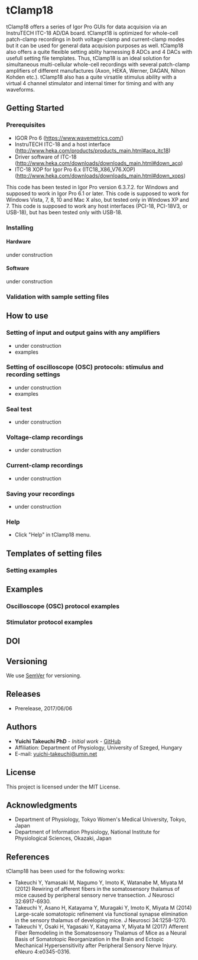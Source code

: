 # tClamp18
tClamp18 offers a series of Igor Pro GUIs for data acquision via an InstruTECH ITC-18 AD/DA board. tClampt18 is optimized for whole-cell patch-clamp recordings in both voltage-clamp and current-clamp modes but it can be used for general data acquision purposes as well. tClamp18 also offers a quite flexible setting ablity harnessing 8 ADCs and 4 DACs with usefull setting file templates. Thus, tClamp18 is an ideal solution for simultaneous multi-cellular whole-cell recordings with several patch-clamp amplifiers of different manufactures (Axon, HEKA, Werner, DAGAN, Nihon Kohden etc.). tClamp18 also has a quite virsatile stimulus ability with a virtual 4 channel stimulator and internal timer for timing and with any waveforms.

## Getting Started

### Prerequisites
* IGOR Pro 6 (https://www.wavemetrics.com/)
* InstruTECH ITC-18 and a host interface (http://www.heka.com/products/products_main.html#acq_itc18)
* Driver software of ITC-18 (http://www.heka.com/downloads/downloads_main.html#down_acq)
* ITC-18 XOP for Igor Pro 6.x (ITC18_X86_V76.XOP) (http://www.heka.com/downloads/downloads_main.html#down_xops)

This code has been tested in Igor Pro version 6.3.7.2. for Windows and supposed to work in Igor Pro 6.1 or later.
This code is supposed to work for Windows Vista, 7, 8, 10 and Mac X also, but tested only in Windows XP and 7.
This code is supposed to work any host interfaces (PCI-18, PCI-18V3, or USB-18), but has been tested only with USB-18.

### Installing
#### Hardware
under construction

#### Software
under construction

### Validation with sample setting files


## How to use 
### Setting of input and output gains with any amplifiers
* under construction
* examples

### Setting of oscilloscope (OSC) protocols: stimulus and recording settings
* under construction
* examples

### Seal test
* under construction

### Voltage-clamp recordings
* under construction

### Current-clamp recordings
* under construction

### Saving your recordings
* under construction

### Help
* Click "Help" in tClamp18 menu.

## Templates of setting files
### Setting examples

## Examples
### 

### Oscilloscope (OSC) protocol examples

### Stimulator protocol examples

## DOI

## Versioning
We use [SemVer](http://semver.org/) for versioning.

## Releases
* Prerelease, 2017/06/06

## Authors
* **Yuichi Takeuchi PhD** - *Initial work* - [GitHub](https://github.com/yuichi-takeuchi)
* Affiliation: Department of Physiology, University of Szeged, Hungary
* E-mail: yuichi-takeuchi@umin.net

## License
This project is licensed under the MIT License.

## Acknowledgments
* Department of Physiology, Tokyo Women's Medical University, Tokyo, Japan
* Department of Information Physiology, National Institute for Physiological Sciences, Okazaki, Japan

## References
tClamp18 has been used for the following works:

* Takeuchi Y, Yamasaki M, Nagumo Y, Imoto K, Watanabe M, Miyata M (2012) Rewiring of afferent fibers in the somatosensory thalamus of mice caused by peripheral sensory nerve transection. J Neurosci 32:6917-6930.
* Takeuchi Y, Asano H, Katayama Y, Muragaki Y, Imoto K, Miyata M (2014) Large-scale somatotopic refinement via functional synapse elimination in the sensory thalamus of developing mice. J Neurosci 34:1258-1270.
* Takeuchi Y, Osaki H, Yagasaki Y, Katayama Y, Miyata M (2017) Afferent Fiber Remodeling in the Somatosensory Thalamus of Mice as a Neural Basis of Somatotopic Reorganization in the Brain and Ectopic Mechanical Hypersensitivity after Peripheral Sensory Nerve Injury. eNeuro 4:e0345-0316.
